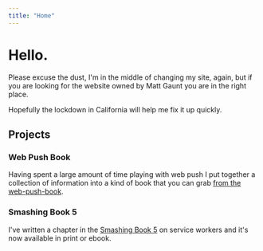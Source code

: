 ```yaml
---
title: "Home"
---
```


# Hello.

Please excuse the dust, I'm in the middle of changing my site, again, but
if you are looking for the website owned by Matt Gaunt you are in the right
place.

Hopefully the lockdown in California will help me fix it up quickly.

## Projects

### Web Push Book

Having spent a large amount of time playing with web push I put together a collection of information into a kind of book that you can grab [from the web-push-book](https://web-push-book.gauntface.com/).

### Smashing Book 5

I've written a chapter in the [Smashing Book 5](https://shop.smashingmagazine.com/products/smashing-book-5-real-life-responsive-web-design) on service workers and it's now available in print or ebook.